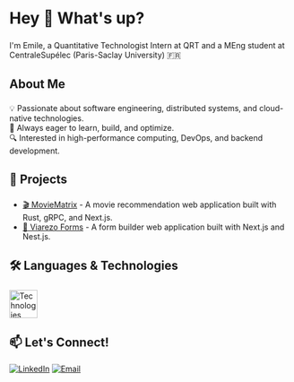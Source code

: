 <h1 align="left">Hey 👋 What's up?</h1>

###

<p align="left">I'm Emile, a Quantitative Technologist Intern at QRT and a MEng student at CentraleSupélec (Paris-Saclay University) 🇫🇷</p>

###

<h2 align="left">About Me</h2>

###

<p align="left">
💡 Passionate about software engineering, distributed systems, and cloud-native technologies.
<br>
🚀 Always eager to learn, build, and optimize. 
<br>
🔍 Interested in high-performance computing, DevOps, and backend development.  
</p>

###

<h2 align="left">🚀 Projects</h2>

###

<ul align="left">
    <li><a href="https://github.com/mathisbot/movie-matrix">🎬 MovieMatrix</a> - A movie recommendation web application built with Rust, gRPC, and Next.js.</li>
    <li><a href="https://github.com/emilejaf/viarezo-forms">📝 Viarezo Forms</a> - A form builder web application built with Next.js and Nest.js.</li>
</ul>

###

<h2 align="left">🛠️ Languages & Technologies</h2>

###
<img src="https://skillicons.dev/icons?i=rust,ts,python,docker,kubernetes,nextjs,tailwind,postgresql" height="50" alt="Technologies" />


###

<h2 align="left">📫 Let's Connect!</h2>

<p align="left">
  <a href="https://linkedin.com/in/emilejaf"><img src="https://img.shields.io/badge/LinkedIn-emilejaf-blue?style=flat-square&logo=linkedin" alt="LinkedIn" /></a>
  <a href="mailto:emile.jaffrain@gmail.com"><img src="https://img.shields.io/badge/Email-Contact%20Me-red?style=flat-square&logo=gmail" alt="Email" /></a>
</p>
